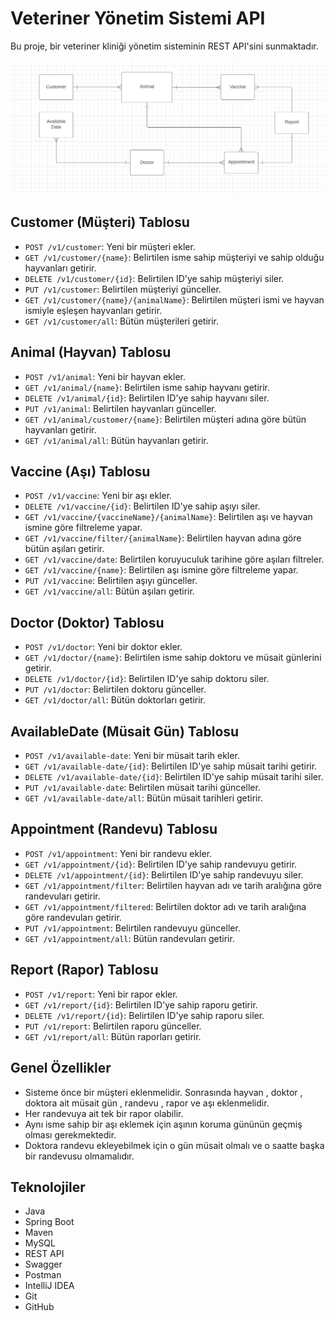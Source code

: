 # Veteriner Yönetim Sistemi API

Bu proje, bir veteriner kliniği yönetim sisteminin REST API'sini sunmaktadır.

![uml.png](./vetManagementSystem/assets/uml.png)


## Customer (Müşteri) Tablosu

- `POST /v1/customer`: Yeni bir müşteri ekler.
- `GET /v1/customer/{name}`: Belirtilen isme sahip müşteriyi ve sahip olduğu hayvanları getirir.
- `DELETE /v1/customer/{id}`: Belirtilen ID'ye sahip müşteriyi siler.
- `PUT /v1/customer`: Belirtilen müşteriyi günceller.
- `GET /v1/customer/{name}/{animalName}`: Belirtilen müşteri ismi ve hayvan ismiyle eşleşen hayvanları getirir.
- `GET /v1/customer/all`: Bütün müşterileri getirir.

## Animal (Hayvan) Tablosu

- `POST /v1/animal`: Yeni bir hayvan ekler.
- `GET /v1/animal/{name}`: Belirtilen isme sahip hayvanı getirir.
- `DELETE /v1/animal/{id}`: Belirtilen ID'ye sahip hayvanı siler.
- `PUT /v1/animal`: Belirtilen hayvanları günceller.
- `GET /v1/animal/customer/{name}`: Belirtilen müşteri adına göre bütün hayvanları getirir.
- `GET /v1/animal/all`: Bütün hayvanları getirir.

## Vaccine (Aşı) Tablosu

- `POST /v1/vaccine`: Yeni bir aşı ekler.
- `DELETE /v1/vaccine/{id}`: Belirtilen ID'ye sahip aşıyı siler.
- `GET /v1/vaccine/{vaccineName}/{animalName}`: Belirtilen aşı ve hayvan ismine göre filtreleme yapar.
- `GET /v1/vaccine/filter/{animalName}`: Belirtilen hayvan adına göre bütün aşıları getirir.
- `GET /v1/vaccine/date`: Belirtilen koruyuculuk tarihine göre aşıları filtreler.
- `GET /v1/vaccine/{name}`: Belirtilen aşı ismine göre filtreleme yapar.
- `PUT /v1/vaccine`: Belirtilen aşıyı günceller.
- `GET /v1/vaccine/all`: Bütün aşıları getirir.

## Doctor (Doktor) Tablosu

- `POST /v1/doctor`: Yeni bir doktor ekler.
- `GET /v1/doctor/{name}`: Belirtilen isme sahip doktoru ve müsait günlerini getirir.
- `DELETE /v1/doctor/{id}`: Belirtilen ID'ye sahip doktoru siler.
- `PUT /v1/doctor`: Belirtilen doktoru günceller.
- `GET /v1/doctor/all`: Bütün doktorları getirir.

## AvailableDate (Müsait Gün) Tablosu

- `POST /v1/available-date`: Yeni bir müsait tarih ekler.
- `GET /v1/available-date/{id}`: Belirtilen ID'ye sahip müsait tarihi getirir.
- `DELETE /v1/available-date/{id}`: Belirtilen ID'ye sahip müsait tarihi siler.
- `PUT /v1/available-date`: Belirtilen müsait tarihi günceller.
- `GET /v1/available-date/all`: Bütün müsait tarihleri getirir.

## Appointment (Randevu) Tablosu

- `POST /v1/appointment`: Yeni bir randevu ekler.
- `GET /v1/appointment/{id}`: Belirtilen ID'ye sahip randevuyu getirir.
- `DELETE /v1/appointment/{id}`: Belirtilen ID'ye sahip randevuyu siler.
- `GET /v1/appointment/filter`: Belirtilen hayvan adı ve tarih aralığına göre randevuları getirir.
- `GET /v1/appointment/filtered`: Belirtilen doktor adı ve tarih aralığına göre randevuları getirir.
- `PUT /v1/appointment`: Belirtilen randevuyu günceller.
- `GET /v1/appointment/all`: Bütün randevuları getirir.

## Report (Rapor) Tablosu

- `POST /v1/report`: Yeni bir rapor ekler.
- `GET /v1/report/{id}`: Belirtilen ID'ye sahip raporu getirir.
- `DELETE /v1/report/{id}`: Belirtilen ID'ye sahip raporu siler.
- `PUT /v1/report`: Belirtilen raporu günceller.
- `GET /v1/report/all`: Bütün raporları getirir.

## Genel Özellikler
* Sisteme önce bir müşteri eklenmelidir. Sonrasında hayvan , doktor , doktora ait müsait gün , randevu , rapor ve aşı eklenmelidir.
* Her randevuya ait tek bir rapor olabilir.
* Aynı isme sahip bir aşı eklemek için aşının koruma gününün geçmiş olması gerekmektedir.
* Doktora randevu ekleyebilmek için o gün müsait olmalı ve o saatte başka bir randevusu olmamalıdır.

## Teknolojiler
* Java 
* Spring Boot
* Maven
* MySQL
* REST API
* Swagger
* Postman
* IntelliJ IDEA
* Git
* GitHub


